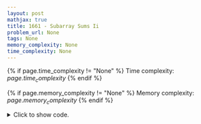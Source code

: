 ```yaml
---
layout: post
mathjax: true
title: 1661 - Subarray Sums Ii
problem_url: None
tags: None
memory_complexity: None
time_complexity: None
---
```




{% if page.time_complexity != "None" %}
Time complexity: ${{ page.time_complexity }}$
{% endif %}

{% if page.memory_complexity != "None" %}
Memory complexity: ${{ page.memory_complexity }}$
{% endif %}

<details>
<summary>
<p style="display:inline">Click to show code.</p>
</summary>
```cpp
{% raw %}
using namespace std;
using ll = long long;
int main(void)
{
    int n, x, ai;
    ll s = 0, ans = 0;
    map<ll, int> prefix_count;
    cin >> n >> x;
    prefix_count[0] = 1;
    for (int i = 0; i < n; ++i)
    {
        cin >> ai;
        s += ai;
        ans += prefix_count[s - x];
        ++prefix_count[s];
    }
    cout << ans << endl;
    return 0;
}

{% endraw %}
```
</details>

